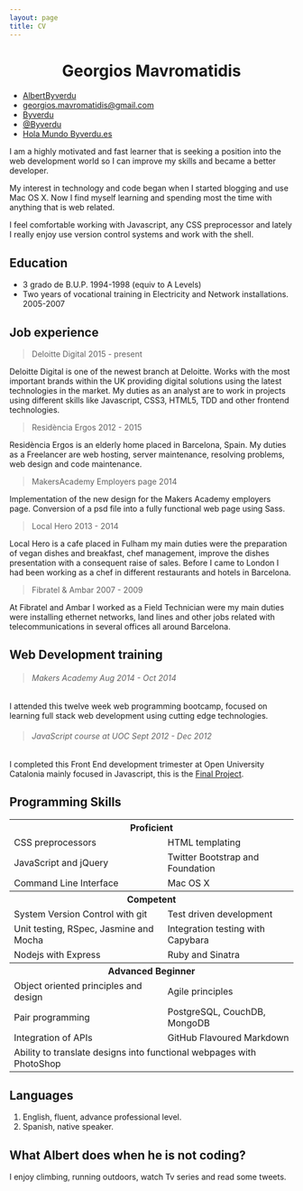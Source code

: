 ```yaml
---
layout: page
title: CV
---
```


<style>
	h1{ text-align: center; }
	h1:first-child{ display: none }
</style>

# Georgios Mavromatidis

<div class="contact">
  <ul>
		<li><a href="https://www.linkedin.com/in/albertbyverdu"><i class="fa fa-linkedin"></i> AlbertByverdu</a></li>
		<li><a href="mailto:georgios.mavromatidis@gmail.com?subject=Say%20Hello%20to%20Albert"><i class="fa fa-send"></i>  georgios.mavromatidis@gmail.com</a></li>
		<li><a href="https://github.com/byverdu"><i class="fa fa-github"></i>  Byverdu</a></li>
		<li><a href="https://twitter.com/byverdu"><i class="fa fa-twitter"></i>  @Byverdu</a></li>
		<li><a href="http://byverdu.es"><i class="fa fa-globe"></i>  Hola Mundo Byverdu.es</a></li>
	</ul>
</div>

I am a highly motivated and fast learner that is seeking a position into the web development world so I can improve my skills and became a better developer.

My interest in technology and code began when I started blogging and use Mac OS X. Now I find myself learning and spending most the time with anything that is web related. 

I feel comfortable working with Javascript, any CSS preprocessor and lately I really enjoy use version control systems and work with the shell.

## Education

- 3 grado de B.U.P. 1994-1998 (equiv to A Levels)
- Two years of vocational training in Electricity and Network installations. 2005-2007

## Job experience  

> Deloitte Digital 2015 - present

Deloitte Digital is one of the newest branch at Deloitte. Works with the most important brands within the UK providing digital solutions using the latest technologies in the market. My duties as an analyst are to work in projects using different skills like Javascript, CSS3, HTML5, TDD and other frontend technologies.

 > Residència Ergos  2012 - 2015

Residència Ergos is an elderly home placed in Barcelona, Spain. My duties as a Freelancer are web hosting, server maintenance, resolving problems, web design and code maintenance.

> MakersAcademy Employers page  2014

Implementation of the new design for the Makers Academy employers page. Conversion of a psd file into a fully functional web page using Sass.

> Local Hero 2013 - 2014

Local Hero is a cafe placed in Fulham my main duties were the preparation of vegan dishes and breakfast, chef management, improve the dishes presentation with a consequent raise of sales. 
Before I came to London I had been working as a chef in different restaurants and hotels in Barcelona.

>  Fibratel & Ambar 2007 - 2009

At Fibratel and Ambar I worked as a Field Technician were my main duties were installing ethernet networks, land lines and other jobs related with telecommunications in several offices all around Barcelona. 

## Web Development training

> ###### Makers Academy Aug 2014 - Oct 2014

I attended this twelve week web programming bootcamp, focused on learning full stack web development using cutting edge technologies.

> ###### JavaScript course at UOC Sept 2012 - Dec 2012

I completed this Front End development trimester at Open University Catalonia mainly focused in Javascript, this is the [Final Project](http://mycoffice.es/web-project/).

## Programming Skills

<table>
	<th colspan="2">
		Proficient
	</th>
	<tr>
		<td>CSS preprocessors</td>
		<td>HTML templating</td>
	</tr>
	<tr>
		<td>JavaScript and jQuery</td>
		<td>Twitter Bootstrap and Foundation</td>
	</tr>
	<tr>
		<td>Command Line Interface</td>
		<td>Mac OS X</td>
	</tr>
	<th colspan="2">
		Competent
	</th>
	<tr>
		<td>System Version Control with git</td>
		<td>Test­ driven development</td>
	</tr>
	<tr>
		<td>Unit testing, RSpec, Jasmine and Mocha</td>
		<td>Integration testing with Capybara</td>
	</tr>
	<tr>
		<td>Nodejs with Express</td>
		<td>Ruby and Sinatra</td>
	</tr>
	<th colspan="2">
		Advanced Beginner
	</th>
	<tr>
		<td>Object­ oriented principles and design</td>
		<td>Agile principles</td>
	</tr>
	<tr>
		<td>Pair programming</td>
		<td>PostgreSQL, CouchDB, MongoDB</td>
	</tr>
	<tr>
		<td>Integration of APIs</td>
		<td>GitHub Flavoured Markdown</td>
	</tr>
	<tr>
	<td colspan="2">Ability to translate designs into functional webpages with PhotoShop</td>
	</tr>
</table>

## Languages

1. English, fluent, advance professional level.
2. Spanish, native speaker.

## What Albert does when he is not coding?

I enjoy climbing, running outdoors, watch Tv series and read some tweets.
